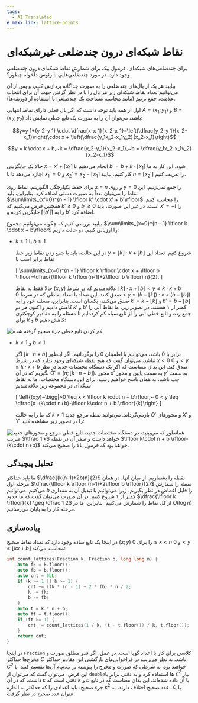 ```yaml
---
tags:
  - AI Translated
e_maxx_link: lattice-points
---
```


# نقاط شبکه‌ای درون چندضلعی غیرشبکه‌ای

برای چندضلعی‌های شبکه‌ای، فرمول پیک برای شمارش نقاط شبکه‌ای درون چندضلعی وجود دارد.
در مورد چندضلعی‌هایی با رئوس دلخواه چطور؟

بیایید هر یک از یال‌های چندضلعی را به صورت جداگانه پردازش کنیم، و پس از آن می‌توانیم تعداد نقاط شبکه‌ای زیر هر یال را با در نظر گرفتن جهت آن برای انتخاب علامت، جمع بزنیم (مانند محاسبه مساحت یک چندضلعی با استفاده از ذوزنقه‌ها).

اول از همه باید توجه داشت که اگر یال فعلی دارای نقاط انتهایی $A=(x_1;y_1)$ و $B=(x_2;y_2)$ باشد، می‌توان آن را به صورت یک تابع خطی نمایش داد:

$$y=y_1+(y_2-y_1) \cdot \dfrac{x-x_1}{x_2-x_1}=\left(\dfrac{y_2-y_1}{x_2-x_1}\right)\cdot x + \left(\dfrac{y_1x_2-x_1y_2}{x_2-x_1}\right)$$

$$y = k \cdot x + b,~k = \dfrac{y_2-y_1}{x_2-x_1},~b = \dfrac{y_1x_2-x_1y_2}{x_2-x_1}$$

حالا یک جایگزینی $x=x'+\lceil x_1 \rceil$ انجام می‌دهیم تا $b' = b + k \cdot \lceil x_1 \rceil$ شود.
این کار به ما اجازه می‌دهد تا با $x_1'=0$ و $x_2'=x_2 - \lceil x_1 \rceil$ کار کنیم.
بیایید $n = \lfloor x_2' \rfloor$ را تعریف کنیم.

برای حفظ یکپارچگی الگوریتم، نقاط روی $x = n$ و روی $y = 0$ را جمع نمی‌زنیم.
این نقاط را می‌توان بعداً به صورت دستی اضافه کرد.
بنابراین، باید $\sum\limits_{x'=0}^{n - 1} \lfloor k' \cdot x' + b'\rfloor$ را محاسبه کنیم. همچنین فرض می‌کنیم که $k' \geq 0$ و $b'\geq 0$ است.
در غیر این صورت، باید $x'=-t$ را جایگزین کرده و $\lceil|b'|\rceil$ را به $b'$ اضافه کرد.

بیایید بررسی کنیم که چگونه می‌توانیم مجموع $\sum\limits_{x=0}^{n - 1} \lfloor k \cdot x + b\rfloor$ را ارزیابی کنیم.
دو حالت داریم:

  - $k \geq 1$ یا $b \geq 1$.
  
    در این حالت، باید با جمع زدن نقاط زیر خط $y=\lfloor k \rfloor \cdot x + \lfloor b \rfloor$ شروع کنیم. تعداد این نقاط برابر است با
    
    \[ \sum\limits_{x=0}^{n - 1} \lfloor k \rfloor \cdot x + \lfloor b \rfloor=\dfrac{(\lfloor k \rfloor(n-1)+2\lfloor b \rfloor) n}{2}. \]
    
    حالا فقط به نقاط $(x;y)$ علاقه‌مندیم که در شرط $\lfloor k \rfloor \cdot x + \lfloor b \rfloor < y \leq k\cdot x + b$ صدق کنند.
    این تعداد با تعداد نقاطی که در شرط $0 < y \leq (k - \lfloor k \rfloor) \cdot x + (b - \lfloor b \rfloor)$ صدق می‌کنند، یکسان است.
    بنابراین، مسئله خود را به $k'= k - \lfloor k \rfloor$ و $b' = b - \lfloor b \rfloor$ کاهش دادیم و اکنون هر دو $k'$ و $b'$ کمتر از ۱ هستند.
    در تصویر زیر، ما نقاط آبی را جمع زده و تابع خطی آبی را از تابع سیاه کم کرده‌ایم تا مسئله را به مقادیر کوچکتری برای $k$ و $b$ کاهش دهیم:
    <div style="text-align: center;">
  <img src="lattice.png" alt="کم کردن تابع خطی جزء صحیح گرفته شده">
</div>

  - $k < 1$ و $b < 1$.

    اگر $\lfloor k \cdot n + b\rfloor$ برابر با $0$ باشد، می‌توانیم با اطمینان $0$ را برگردانیم.
    اگر اینطور نباشد، می‌توان گفت که هیچ نقطه شبکه‌ای وجود ندارد که در شرط $x < 0$ و $0 < y \leq k \cdot x + b$ صدق کند.
    این بدان معناست که اگر یک دستگاه مختصات جدید در نظر بگیریم که در آن $O'=(n;\lfloor k\cdot n + b\rfloor)$، محور $x'$ به سمت پایین و محور $y'$ به سمت چپ باشد، به همان پاسخ خواهیم رسید.
    برای این دستگاه مختصات، ما به نقاط شبکه‌ای در مجموعه زیر علاقه‌مندیم
    
    \[ \left\{(x;y)~\bigg|~0 \leq x < \lfloor k \cdot n + b\rfloor,~ 0 < y \leq \dfrac{x+(k\cdot n+b)-\lfloor k\cdot n + b \rfloor}{k}\right\} \]
    
    که ما را به حالت $k>1$ بازمی‌گرداند.
    می‌توانید نقطه مرجع جدید $O'$ و محورهای $X'$ و $Y'$ را در تصویر زیر مشاهده کنید:
    <div style="text-align: center;">
  <img src="mirror.png" alt="مرجع و محورهای جدید">
</div>
    همانطور که می‌بینید، در دستگاه مختصات جدید، تابع خطی ضریب $\tfrac 1 k$ خواهد داشت و صفر آن در نقطه $\lfloor k\cdot n + b \rfloor-(k\cdot n+b)$ خواهد بود که فرمول بالا را صحیح می‌کند.

## تحلیل پیچیدگی

ما باید حداکثر $\dfrac{(k(n-1)+2b)n}{2}$ نقطه را بشماریم.
از میان آنها، در همان مرحله اول $\dfrac{\lfloor k \rfloor (n-1)+2\lfloor b \rfloor}{2}$ نقطه را شمارش می‌کنیم.
می‌توانیم $b$ را قابل اغماض در نظر بگیریم، زیرا می‌توانیم با تبدیل آن به مقداری کمتر از ۱ شروع کنیم.
در آن صورت می‌توان گفت که ما حدود $\dfrac{\lfloor k \rfloor}{k} \geq \dfrac 1 2$ از کل نقاط را شمارش می‌کنیم.
بنابراین، ما در $O(\log n)$ مرحله کار را به پایان می‌رسانیم.

## پیاده‌سازی

در اینجا یک تابع ساده وجود دارد که تعداد نقاط صحیح $(x;y)$ را برای $0 \leq x < n$ و $0 < y \leq \lfloor k x+b\rfloor$ محاسبه می‌کند:

```cpp
int count_lattices(Fraction k, Fraction b, long long n) {
    auto fk = k.floor();
    auto fb = b.floor();
    auto cnt = 0LL;
    if (k >= 1 || b >= 1) {
        cnt += (fk * (n - 1) + 2 * fb) * n / 2;
        k -= fk;
        b -= fb;
    }
    auto t = k * n + b;
    auto ft = t.floor();
    if (ft >= 1) {
        cnt += count_lattices(1 / k, (t - t.floor()) / k, t.floor());
    }
    return cnt;
}
```

در اینجا `Fraction` کلاسی برای کار با اعداد گویا است.
در عمل، اگر قدر مطلق صورت و مخرج‌ها حداکثر $C$ باشد، به نظر می‌رسد در فراخوانی‌های بازگشتی این مقادیر حداکثر $C^2$ خواهند بود، به شرطی که صورت و مخرج را پیوسته بر ب.م.م آن‌ها تقسیم کنید.
با این فرض، می‌توان گفت که می‌توان از `double`ها استفاده کرد و به دقتی برابر با $\varepsilon^2$ نیاز داشت، که در آن $\varepsilon$ دقتی است که $k$ و $b$ با آن داده شده‌اند.
این بدان معناست که در تابع جزء صحیح، باید اعدادی را که حداکثر به اندازه $\varepsilon^2$ با یک عدد صحیح اختلاف دارند، به عنوان عدد صحیح در نظر گرفت.